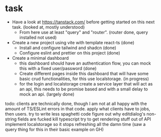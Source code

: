# task

- Have a look at https://tanstack.com/ before getting started on this next task. (looked at, mostly understood)
  - From here use at least "query" and "router". (router done, query installed not used)
- Create a new project using vite with template react-ts (done)
  - Install and configure tailwind and shadcn (done)
  - Configure eslint and prettier on this project (done)
- Create a minimal dashboard
  - this dashboard should have an authentication flow, you can mock this with a fixed user/password (done)
  - Create different pages inside this dashboard that will have some basic crud functionalities, for this use localstorage. (in progress)
  - for the login and localstorage create a service layer that will act as an api, this needs to be promise based and with a small delay to mock an api. (largely done)

todo:
clients are technically done, though I am not at all happy with the amount of TS/ESLint errors in that code.
apply what clients have to jobs, then users. try to write less spaghetti code
figure out why editdialog's non-string fields are fucked
kill typescript
try to get rendering stuff out of API
implement localstorage so it stops refreshing all the damn time (saw a query thing for this in their basic example on GH)

